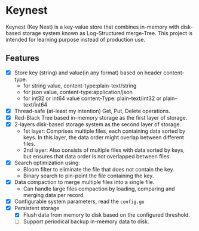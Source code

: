 # Keynest
Keynest (Key Nest) is a key-value store that combines in-memory with disk-based storage system known as Log-Structured merge-Tree.
This project is intended for learning purpose instead of production use.

## Features
- [x] Store key (string) and value(in any format) based on header content-type.
  - for string value, content-type:plain-text/string
  - for json value, content-type:application/json
  - for int32 or int64 value content-Type: plain-text/int32 or plain-text/int64
- [x] Thread-safe (at-least my intention) Get, Put, Delete operations.
- [x] Red-Black Tree based in-memory storage as the first layer of storage.
- [x] 2-layers disk-based storage system as the second layer of storage.
  - 1st layer: Comprises multiple files, each containing data sorted by keys. In this layer, the data order might overlap between different files.
  - 2nd layer: Also consists of multiple files with data sorted by keys, but ensures that data order is not overlapped between files.
- [x] Search optimization using:
  - Bloom filter to eliminate the file that does not contain the key.
  - Binary search to pin-point the file containing the key.
- [x] Data compaction to merge multiple files into a single file.
  - Can handle large files compaction by loading, comparing and merging data per record.
- [x] Configurable system parameters, read the `config.go`
- [x] Persistent storage
  - [x] Flush data from memory to disk based on the configured threshold.
  - [ ] Support periodical backup in-memory data to disk.  